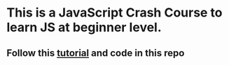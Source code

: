 # This is a JavaScript Crash Course to learn JS at beginner level.
## Follow this [tutorial](https://www.youtube.com/watch?v=hdI2bqOjy3c) and code in this repo

